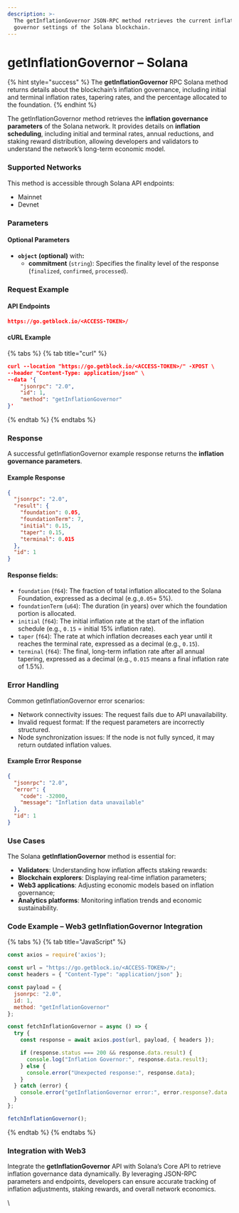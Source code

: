 ```yaml
---
description: >-
  The getInflationGovernor JSON-RPC method retrieves the current inflation
  governor settings of the Solana blockchain.
---
```


# getInflationGovernor – Solana

{% hint style="success" %}
The **getInflationGovernor** RPC Solana method returns details about the blockchain’s inflation governance, including initial and terminal inflation rates, tapering rates, and the percentage allocated to the foundation.&#x20;
{% endhint %}

The getInflationGovernor method retrieves the **inflation governance parameters** of the Solana network. It provides details on **inflation scheduling**, including initial and terminal rates, annual reductions, and staking reward distribution, allowing developers and validators to understand the network’s long-term economic model.

### Supported Networks

This method is accessible through Solana API endpoints:

* Mainnet
* Devnet

### Parameters

#### Optional Parameters

* **`object` (optional)** wit&#x68;**:**
  * **commitment** (`string`): Specifies the finality level of the response (`finalized`, `confirmed`, `processed`).

### Request Example

#### API Endpoints

```json
https://go.getblock.io/<ACCESS-TOKEN>/
```

#### cURL Example

{% tabs %}
{% tab title="curl" %}
```json
curl --location "https://go.getblock.io/<ACCESS-TOKEN>/" -XPOST \
--header "Content-Type: application/json" \
--data '{
    "jsonrpc": "2.0",
    "id": 1,
    "method": "getInflationGovernor"
}'
```
{% endtab %}
{% endtabs %}

### Response

A successful getInflationGovernor example response returns the **inflation governance parameters**.

#### Example Response

```json
{
  "jsonrpc": "2.0",
  "result": {
    "foundation": 0.05,
    "foundationTerm": 7,
    "initial": 0.15,
    "taper": 0.15,
    "terminal": 0.015
  },
  "id": 1
}
```

#### Response fields:

* `foundation` (`f64`): The fraction of total inflation allocated to the Solana Foundation, expressed as a decimal (e.g.,`0.05`= 5%).
* `foundationTerm` (`u64`): The duration (in years) over which the foundation portion is allocated.
* `initial` (`f64`): The initial inflation rate at the start of the inflation schedule (e.g., `0.15` = initial 15% inflation rate).
* `taper` (`f64`): The rate at which inflation decreases each year until it reaches the terminal rate, expressed as a decimal (e.g., `0.15`).
* `terminal` (`f64`): The final, long-term inflation rate after all annual tapering, expressed as a decimal (e.g., `0.015` means a final inflation rate of 1.5%).

### Error Handling

Common getInflationGovernor error scenarios:

* Network connectivity issues: The request fails due to API unavailability.
* Invalid request format: If the request parameters are incorrectly structured.
* Node synchronization issues: If the node is not fully synced, it may return outdated inflation values.

#### Example Error Response

```json
{
  "jsonrpc": "2.0",
  "error": {
    "code": -32000,
    "message": "Inflation data unavailable"
  },
  "id": 1
}
```

### Use Cases

The Solana **getInflationGovernor** method is essential for:

* **Validators**: Understanding how inflation affects staking rewards:
* **Blockchain explorers**: Displaying real-time inflation parameters;
* **Web3 applications**: Adjusting economic models based on inflation governance;
* **Analytics platforms**: Monitoring inflation trends and economic sustainability.

### Code Example – Web3 getInflationGovernor Integration

{% tabs %}
{% tab title="JavaScript" %}
```javascript
const axios = require('axios');

const url = "https://go.getblock.io/<ACCESS-TOKEN>/"; 
const headers = { "Content-Type": "application/json" };

const payload = {
  jsonrpc: "2.0",
  id: 1,
  method: "getInflationGovernor"
};

const fetchInflationGovernor = async () => {
  try {
    const response = await axios.post(url, payload, { headers });

    if (response.status === 200 && response.data.result) {
      console.log("Inflation Governor:", response.data.result);
    } else {
      console.error("Unexpected response:", response.data);
    }
  } catch (error) {
    console.error("getInflationGovernor error:", error.response?.data || error.message);
  }
};

fetchInflationGovernor();

```
{% endtab %}
{% endtabs %}

### Integration with Web3

Integrate the **getInflationGovernor** API with Solana’s Core API to retrieve inflation governance data dynamically. By leveraging JSON-RPC parameters and endpoints, developers can ensure accurate tracking of inflation adjustments, staking rewards, and overall network economics.

\
